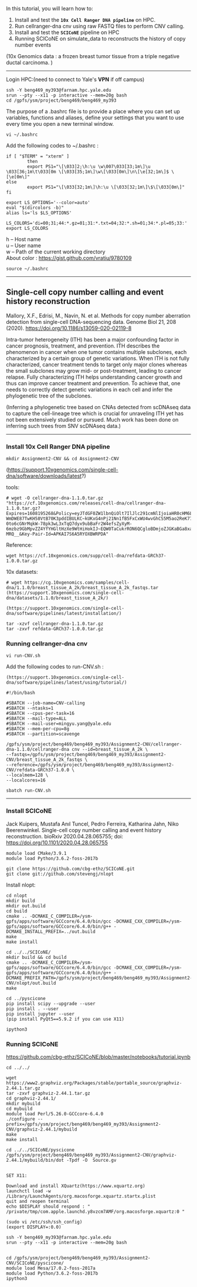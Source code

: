 In this tutorial, you will learn how to:

1. Install and test the **`10x Cell Ranger DNA pipeline`** on HPC.
2. Run cellranger-dna cnv using raw FASTQ files to perform CNV calling.
3. Install and test the **`SCICoNE`** pipeline on HPC
4. Running SCICoNE on simulate_data to reconstructs the history of copy number events 

(10x Genomics data : a frozen breast tumor tissue from a triple negative ductal carcinoma. )

***
Login HPC:(need to connect to Yale's **VPN** if off campus)

```
ssh -Y beng469_my393@farnam.hpc.yale.edu
srun --pty --x11 -p interactive --mem=20g bash
cd /gpfs/ysm/project/beng469/beng469_my393
```
The purpose of a .bashrc file is to provide a place where you can set up variables, functions and aliases, define your settings that you want to use every time you open a new terminal window.
```
vi ~/.bashrc
```

Add the following codes to ~/.bashrc : 

```
if [ "$TERM" = "xterm" ]
        then
        export PS1="\[\033]2;\h:\u \w\007\033[33;1m\]\u \033[36;1m\t\033[0m \[\033[35;1m\]\w\[\033[0m\]\n\[\e[32;1m\]$ \[\e[0m\]"
else
        export PS1="\[\033[32;1m\]\h:\u \[\033[32;1m\]\$\[\033[0m\]"
fi

export LS_OPTIONS='--color=auto'
eval "$(dircolors -b)"
alias ls='ls $LS_OPTIONS'

LS_COLORS='di=00;31;44:*.gz=01;31:*.txt=04;32:*.sh=01;34:*.pl=05;33:'
export LS_COLORS
```
h – Host name           
u – User name           
w – Path of the current working directory               
About color : https://gist.github.com/vratiu/9780109

```
source ~/.bashrc
```

***
## Single-cell copy number calling and event history reconstruction

Mallory, X.F., Edrisi, M., Navin, N. et al. Methods for copy number aberration detection from single-cell DNA-sequencing data. Genome Biol 21, 208 (2020). https://doi.org/10.1186/s13059-020-02119-8


Intra-tumor heterogeneity (ITH) has been a major confounding factor in cancer prognosis, treatment, and prevention. ITH describes the phenomenon in cancer when one tumor contains multiple subclones, each characterized by a certain group of genetic variations. When ITH is not fully characterized, cancer treatment tends to target only major clones whereas the small subclones may grow mid- or post-treatment, leading to cancer relapse. Fully characterizing ITH helps understanding cancer growth and thus can improve cancer treatment and prevention. To achieve that, one needs to correctly detect genetic variations in each cell and infer the phylogenetic tree of the subclones.

(Inferring a phylogenetic tree based on CNAs detected from scDNAseq data to capture the cell-lineage tree which is crucial for unraveling ITH yet has not been extensively studied or pursued. Much work has been done on inferring such trees from SNV scDNAseq data.)
***
### Install 10x Cell Ranger DNA pipeline
```
mkdir Assignment2-CNV && cd Assignment2-CNV
```

(https://support.10xgenomics.com/single-cell-dna/software/downloads/latest?)

tools:

```
# wget -O cellranger-dna-1.1.0.tar.gz "https://cf.10xgenomics.com/releases/cell-dna/cellranger-dna-1.1.0.tar.gz?Expires=1608195268&Policy=eyJTdGF0ZW1lbnQiOlt7IlJlc291cmNlIjoiaHR0cHM6Ly9jZi4xMHhnZW5vbWljcy5jb20vcmVsZWFzZXMvY2VsbC1kbmEvY2VsbHJhbmdlci1kbmEtMS4xLjAudGFyLmd6IiwiQ29uZGl0aW9uIjp7IkRhdGVMZXNzVGhhbiI6eyJBV1M6RXBvY2hUaW1lIjoxNjA4MTk1MjY4fX19XX0_&Signature=AMYk4OZ~MkMi-WmDWE87TwKH58VtB70K3pddIBULKC~kUKxG4nPj21Nn1fB5FxCxWU4wvGhCS5M5ao2ReK77QQN-0to6cGNrMqkW-78pk3wL3xTqQ7dyx9ubBaFr2W4efsZyXyM-6mzbz9GbMpvZZ4YfYHGltHzXe9WtHiHokIJ~EQW0TaCukrRON6QCgloBDmjoZJGKaBGa8xatCMEsMpj2AJNMDyNYQkxKK5rkPCRjK5RGJdqJ4pZTUf4f8nWPDAJxrr9azSrjNcla8mZxfmbvI0Er3w0KqS9o4OLN4PWNpCxaEnqqCQ4Fu5VRybWZ0jtY~wIbPGlkGkUfnB-MRQ__&Key-Pair-Id=APKAI7S6A5RYOXBWRPDA"
```
Reference:
```
wget https://cf.10xgenomics.com/supp/cell-dna/refdata-GRCh37-1.0.0.tar.gz
```
10x datasets:
```
# wget https://cg.10xgenomics.com/samples/cell-dna/1.1.0/breast_tissue_A_2k/breast_tissue_A_2k_fastqs.tar 
(https://support.10xgenomics.com/single-cell-dna/datasets/1.1.0/breast_tissue_A_2k/)
```
```
(https://support.10xgenomics.com/single-cell-dna/software/pipelines/latest/installation/)

tar -xzvf cellranger-dna-1.1.0.tar.gz
tar -zxvf refdata-GRCh37-1.0.0.tar.gz
```
### Running cellranger-dna cnv
```
vi run-CNV.sh
```
Add the following codes to run-CNV.sh : 
```
(https://support.10xgenomics.com/single-cell-dna/software/pipelines/latest/using/tutorial/)

#!/bin/bash

#SBATCH --job-name=CNV-calling
#SBATCH --ntasks=1
#SBATCH --cpus-per-task=16
#SBATCH --mail-type=ALL
#SBATCH --mail-user=mingyu.yang@yale.edu
#SBATCH --mem-per-cpu=8g
#SBATCH --partition=scavenge

/gpfs/ysm/project/beng469/beng469_my393/Assignment2-CNV/cellranger-dna-1.1.0/cellranger-dna cnv --id=breast_tissue_A_2k \
--fastqs=/gpfs/ysm/project/beng469/beng469_my393/Assignment2-CNV/breast_tissue_A_2k_fastqs \
--reference=/gpfs/ysm/project/beng469/beng469_my393/Assignment2-CNV/refdata-GRCh37-1.0.0 \
--localmem=128 \
--localcores=16
```

```
sbatch run-CNV.sh
```
***
###  Install SCICoNE
Jack Kuipers, Mustafa Anıl Tuncel, Pedro Ferreira, Katharina Jahn, Niko Beerenwinkel. Single-cell copy number calling and event history reconstruction. bioRxiv 2020.04.28.065755; doi: https://doi.org/10.1101/2020.04.28.065755


```
module load CMake/3.9.1
module load Python/3.6.2-foss-2017b
```
```
git clone https://github.com/cbg-ethz/SCICoNE.git
git clone git://github.com/stevengj/nlopt
```
Install nlopt:
```
cd nlopt
mkdir build 
mkdir out.build
cd build
cmake .. -DCMAKE_C_COMPILER=/ysm-gpfs/apps/software/GCCcore/6.4.0/bin/gcc -DCMAKE_CXX_COMPILER=/ysm-gpfs/apps/software/GCCcore/6.4.0/bin/g++ -DCMAKE_INSTALL_PREFIX=../out.build
make 
make install
```

```
cd ../../SCICoNE/
mkdir build && cd build
cmake .. -DCMAKE_C_COMPILER=/ysm-gpfs/apps/software/GCCcore/6.4.0/bin/gcc -DCMAKE_CXX_COMPILER=/ysm-gpfs/apps/software/GCCcore/6.4.0/bin/g++ -DCMAKE_PREFIX_PATH=/gpfs/ysm/project/beng469/beng469_my393/Assignment2-CNV/nlopt/out.build
make 
```
```
cd ../pyscicone
pip install scipy --upgrade --user
pip install . --user 
pip install jupyter --user
(pip install PyQt5==5.9.2 if you can use X11)

```
```
ipython3
```
###  Running SCICoNE
https://github.com/cbg-ethz/SCICoNE/blob/master/notebooks/tutorial.ipynb

```
cd ../../

wget https://www2.graphviz.org/Packages/stable/portable_source/graphviz-2.44.1.tar.gz
tar -zxvf graphviz-2.44.1.tar.gz 
cd graphviz-2.44.1/
mkdir mybuild
cd mybuild
module load Perl/5.26.0-GCCcore-6.4.0
./configure --prefix=/gpfs/ysm/project/beng469/beng469_my393/Assignment2-CNV/graphviz-2.44.1/mybuild
make 
make install
```
```
cd ../../SCICoNE/pyscicone
/gpfs/ysm/project/beng469/beng469_my393/Assignment2-CNV/graphviz-2.44.1/mybuild/bin/dot -Tpdf -O  Source.gv
```




````

SET X11:

Download and install XQuartz(https://www.xquartz.org)
launchctl load -w /Library/LaunchAgents/org.macosforge.xquartz.startx.plist
quit and reopen terminal 
echo $DISPLAY should respond : " /private/tmp/com.apple.launchd.y8vzcm7AMF/org.macosforge.xquartz:0 "

(sudo vi /etc/ssh/ssh_config)
(export DISPLAY=:0.0)

ssh -Y beng469_my393@farnam.hpc.yale.edu
srun --pty --x11 -p interactive --mem=20g bash


cd /gpfs/ysm/project/beng469/beng469_my393/Assignment2-CNV/SCICoNE/pyscicone/
module load Mesa/17.0.2-foss-2017a
module load Python/3.6.2-foss-2017b
ipython3

````
